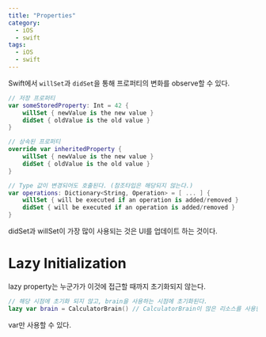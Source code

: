 ```yaml
---
title: "Properties"
category:
  - iOS
  - swift
tags: 
  - iOS
  - swift
---
```


Swift에서 `willSet`과 `didSet`을 통해 프로퍼티의 변화를 observe할 수 있다.

```swift
// 저장 프로퍼티
var someStoredProperty: Int = 42 {
    willSet { newValue is the new value }
    didSet { oldValue is the old value }
}

// 상속된 프로퍼티
override var inheritedProperty {
    willSet { newValue is the new value }
    didSet { oldValue is the old value }
}

// Type 값이 변경되어도 호출된다. (참조타입은 해당되지 않는다.)
var operations: Dictionary<String, Operation> = [ ... ] {
    willSet { will be executed if an operation is added/removed }
    didSet { will be executed if an operation is added/removed }
}
```

didSet과 willSet이 가장 많이 사용되는 것은 UI를 업데이트 하는 것이다.

# Lazy Initialization

lazy property는 누군가가 이것에 접근할 때까지 초기화되지 않는다.

```swift
// 해당 시점에 초기화 되지 않고, brain을 사용하는 시점에 초기화된다.
lazy var brain = CalculatorBrain() // CalculatorBrain이 많은 리소스를 사용한다면 좋다.
```

var만 사용할 수 있다.